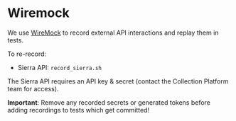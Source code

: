 # Wiremock

We use [WireMock](http://wiremock.org/) to record external API interactions and replay them in tests.

To re-record:

- Sierra API: `record_sierra.sh`

The Sierra API requires an API key & secret (contact the Collection Platform team for access).

**Important**: Remove any recorded secrets or generated tokens before adding recordings to tests which get committed!